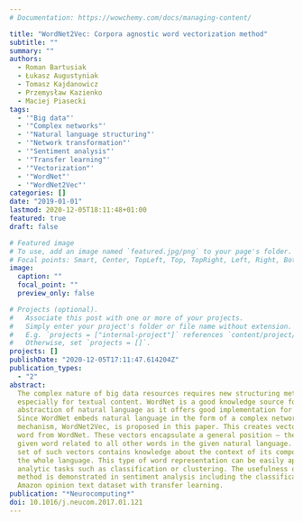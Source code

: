 ```yaml
---
# Documentation: https://wowchemy.com/docs/managing-content/

title: "WordNet2Vec: Corpora agnostic word vectorization method"
subtitle: ""
summary: ""
authors:
  - Roman Bartusiak
  - Łukasz Augustyniak
  - Tomasz Kajdanowicz
  - Przemysław Kazienko
  - Maciej Piasecki
tags:
  - '"Big data"'
  - '"Complex networks"'
  - '"Natural language structuring"'
  - '"Network transformation"'
  - '"Sentiment analysis"'
  - '"Transfer learning"'
  - '"Vectorization"'
  - '"WordNet"'
  - '"WordNet2Vec"'
categories: []
date: "2019-01-01"
lastmod: 2020-12-05T18:11:48+01:00
featured: true
draft: false

# Featured image
# To use, add an image named `featured.jpg/png` to your page's folder.
# Focal points: Smart, Center, TopLeft, Top, TopRight, Left, Right, BottomLeft, Bottom, BottomRight.
image:
  caption: ""
  focal_point: ""
  preview_only: false

# Projects (optional).
#   Associate this post with one or more of your projects.
#   Simply enter your project's folder or file name without extension.
#   E.g. `projects = ["internal-project"]` references `content/project/deep-learning/index.md`.
#   Otherwise, set `projects = []`.
projects: []
publishDate: "2020-12-05T17:11:47.614204Z"
publication_types:
  - "2"
abstract:
  The complex nature of big data resources requires new structuring methods,
  especially for textual content. WordNet is a good knowledge source for the comprehensive
  abstraction of natural language as it offers good implementation for many languages.
  Since WordNet embeds natural language in the form of a complex network, a transformation
  mechanism, WordNet2Vec, is proposed in this paper. This creates vectors for each
  word from WordNet. These vectors encapsulate a general position — the role of a
  given word related to all other words in the given natural language. Any list or
  set of such vectors contains knowledge about the context of its components within
  the whole language. This type of word representation can be easily applied to many
  analytic tasks such as classification or clustering. The usefulness of the WordNet2Vec
  method is demonstrated in sentiment analysis including the classification of an
  Amazon opinion text dataset with transfer learning.
publication: "*Neurocomputing*"
doi: 10.1016/j.neucom.2017.01.121
---
```

